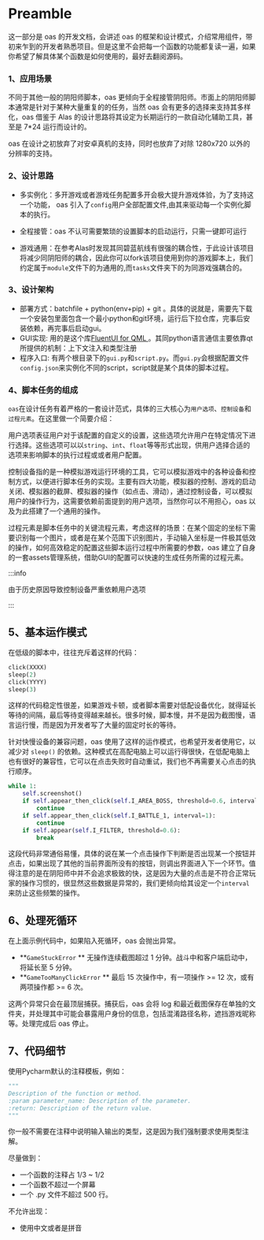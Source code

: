 # Preamble

这一部分是 oas 的开发文档，会讲述 oas 的框架和设计模式，介绍常用组件，带初来乍到的开发者熟悉项目。但是这里不会把每一个函数的功能都复读一遍，如果你希望了解具体某个函数是如何使用的，最好去翻阅源码。

### 1、应用场景

不同于其他一般的阴阳师脚本，oas 更倾向于全程接管阴阳师。市面上的阴阳师脚本通常是针对于某种大量重复的的任务，当然 oas 会有更多的选择来支持其多样化，oas 借鉴于 Alas 的设计思路将其设定为长期运行的一款自动化辅助工具，甚至是 7*24 运行而设计的。

oas 在设计之初放弃了对安卓真机的支持，同时也放弃了对除 1280x720 以外的分辨率的支持。

### 2、设计思路

- 多实例化：多开游戏或者游戏任务配置多开会极大提升游戏体验，为了支持这一个功能， oas 引入了`config`用户全部配置文件,由其来驱动每一个实例化脚本的执行。

- 全程接管：oas 不认可需要繁琐的设置脚本的启动运行，只需一键即可运行
- 游戏通用：在参考Alas时发现其同碧蓝航线有很强的耦合性，于此设计该项目将减少同阴阳师的耦合，因此你可以fork该项目使用到你的游戏脚本上，我们约定属于`module`文件下的为通用的,而`tasks`文件夹下的为同游戏强耦合的。

### 3、设计架构

- 部署方式：batchfile + python(env+pip) + git 。具体的说就是，需要先下载一个安装包里面包含一个最小python和git环境，运行后下拉仓库，完事后安装依赖，再完事后启动gui。
- GUI实现: 用的是这个库[FluentUI for QML ](https://github.com/zhuzichu520/FluentUI)。其同python语言通信主要依靠qt所提供的机制：上下文注入和类型注册
- 程序入口: 有两个根目录下的`gui.py`和`script.py`。而`gui.py`会根据配置文件`config.json`来实例化不同的script，script就是某个具体的脚本过程。

### 4、脚本任务的组成

`oas`在设计任务有着严格的一套设计范式，具体的三大核心为`用户选项`、`控制设备`和`过程元素`。在这里做一个简要介绍：

用户选项表征用户对于该配置的自定义的设置，这些选项允许用户在特定情况下进行选择。这些选项可以以`string`、`int`、`float`等等形式出现，供用户选择合适的选项来影响脚本的执行过程或或者用户配置。

控制设备指的是一种模拟游戏运行环境的工具，它可以模拟游戏中的各种设备和控制方式，以便进行脚本任务的实现。主要有四大功能，模拟器的控制、游戏的启动关闭、模拟器的截屏、模拟器的操作（如点击、滑动），通过控制设备，可以模拟用户的操作行为，这需要依赖前面提到的用户选项，当然你可以不用担心，oas 以及为此搭建了一个通用的操作。

过程元素是脚本任务中的关键流程元素，考虑这样的场景：在某个固定的坐标下需要识别每一个图片，或者是在某个范围下识别图片，手动输入坐标是一件极其低效的操作，如何高效稳定的配置这些脚本运行过程中所需要的参数，oas 建立了自身的一套assets管理系统，借助GUI的配置可以快速的生成任务所需的过程元素。

:::info

由于历史原因导致控制设备严重依赖用户选项

:::

## 5、基本运作模式

在低级的脚本中，往往充斥着这样的代码：

```python
click(XXXX)
sleep(2)
click(YYYY)
sleep(3)
```

这样的代码稳定性很差，如果游戏卡顿，或者脚本需要对低配设备优化，就得延长等待的间隔，最后等待变得越来越长。很多时候，脚本慢，并不是因为截图慢，语言运行慢，而是因为开发者写了大量的固定时长的等待。

针对快慢设备的兼容问题，oas 使用了这样的运作模式，也希望开发者使用它，以减少对 `sleep()` 的依赖。这种模式在高配电脑上可以运行得很快，在低配电脑上也有很好的兼容性，它可以在点击失败时自动重试，我们也不再需要关心点击的执行顺序。

```python
while 1:
    self.screenshot()
    if self.appear_then_click(self.I_AREA_BOSS, threshold=0.6, interval=2):
        continue
    if self.appear_then_click(self.I_BATTLE_1, interval=1):
        continue
    if self.appear(self.I_FILTER, threshold=0.6):
        break
```

这段代码非常通俗易懂，具体的说在某一个点击操作下判断是否出现某一个按钮并点击，如果出现了其他的当前界面所没有的按钮，则调出界面进入下一个环节。值得注意的是在阴阳师中并不会追求极致的快，这是因为大量的点击是不符合正常玩家的操作习惯的，很显然这些数据是异常的，我们更倾向给其设定一个`interval`来防止这些频繁的操作。

## 6、处理死循环

在上面示例代码中，如果陷入死循环，oas 会抛出异常。

- **`GameStuckError` ** 无操作连续截图超过 1 分钟。战斗中和客户端启动中，将延长至 5 分钟。
- **`GameTooManyClickError` ** 最后 15 次操作中，有一项操作 >= 12 次，或有两项操作都 >= 6 次。

这两个异常只会在最顶层捕获。捕获后，oas 会将 log 和最近截图保存在单独的文件夹，并处理其中可能会暴露用户身份的信息，包括混淆路径名称，遮挡游戏昵称等。处理完成后 oas 停止。

## 7、代码细节

使用Pycharm默认的注释模板，例如：

```python
"""
Description of the function or method.
:param parameter_name: Description of the parameter.
:return: Description of the return value.
"""
```

你一般不需要在注释中说明输入输出的类型，这是因为我们强制要求使用类型注解。



尽量做到：

- 一个函数的注释占 1/3 ~ 1/2
- 一个函数不超过一个屏幕
- 一个 .py 文件不超过 500 行。

不允许出现：

- 使用中文或者是拼音